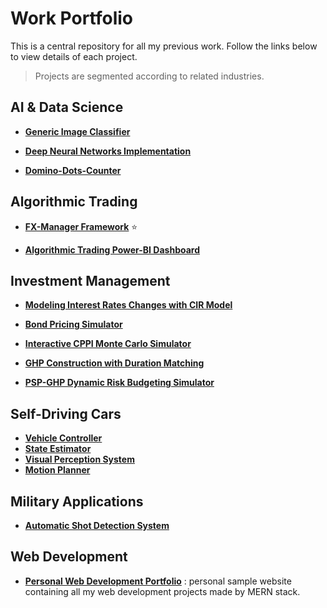 
# Work Portfolio

This is a central repository for all my previous work. Follow the links below to view details of each project. 

> Projects are segmented according to related industries.

## AI & Data Science
- [**Generic Image Classifier**](https://github.com/AbdullahBahi/My-Portfolio/tree/master/Generic%20Image%20Classifier)

- [**Deep Neural Networks Implementation**](https://github.com/AbdullahBahi/My-Portfolio/tree/master/Deep%20Neural%20Network%20Implementation)

- [**Domino-Dots-Counter**](https://github.com/AbdullahBahi/My-Portfolio/tree/master/Domino%20Dot%20Counter)

## Algorithmic Trading
- [**FX-Manager Framework**](https://github.com/AbdullahBahi/My-Portfolio/tree/master/FX-Manager%20Frame%20work) ⭐️

- [**Algorithmic Trading Power-BI Dashboard**](https://github.com/AbdullahBahi/My-Portfolio/tree/master/Algorithmic%20Trading%20Power%20BI%20Dashboard#algorithmic-trading-pbi-dashboard) 

## Investment Management
- [**Modeling Interest Rates Changes with CIR Model**](https://github.com/AbdullahBahi/My-Portfolio/tree/master/Modeling%20Interest%20Rates%20Changes%20with%20CIR)

- [**Bond Pricing Simulator**](https://github.com/AbdullahBahi/My-Portfolio/tree/master/Bonds%20Pricing%20Simulator)
- [**Interactive CPPI Monte Carlo Simulator**](https://github.com/AbdullahBahi/My-Portfolio/tree/master/Interactive%20CPPI%20Monte%20Carlo%20Simulator) 
- [**GHP Construction with Duration Matching**](https://github.com/AbdullahBahi/My-Portfolio/tree/master/GHP%20Construction%20with%20Duration%20matching)
- [**PSP-GHP Dynamic Risk Budgeting Simulator**](https://github.com/AbdullahBahi/My-Portfolio/tree/master/PSP-GHP%20Dynamic%20Risk%20Budgeting%20Simulator) 

## Self-Driving Cars
- [**Vehicle Controller**](https://github.com/AbdullahBahi/My-Portfolio/tree/master/Self-Driving%20Cars%20-%20Controller) 
- [**State Estimator**](https://github.com/AbdullahBahi/My-Portfolio/tree/master/Self-Driving%20Cars%20-%20State%20Estimator)
- [**Visual Perception System**](https://github.com/AbdullahBahi/My-Portfolio/tree/master/Self-Driving%20Cars%20-%20Visual%20Perception)
- [**Motion Planner**](https://github.com/AbdullahBahi/My-Portfolio/tree/master/Self-Driving%20Cars%20-Motion%20Planner) 

## Military Applications
- [**Automatic Shot Detection System**](https://github.com/AbdullahBahi/My-Portfolio/tree/master/Shot%20Detection%20System)

## Web Development
- [**Personal Web Development Portfolio**](https://github.com/AbdullahBahi/My-Portfolio/tree/master/Web%20Development%20Portfolio) : personal sample website containing all my web development projects made by MERN stack.